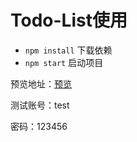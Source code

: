 # Todo-List使用

- `npm install` 下载依赖
- `npm start` 启动项目

预览地址：[预览](https://hu970804.github.io/Todo/build/)

测试账号：test

密码：123456

